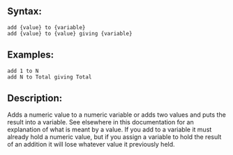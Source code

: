 ## Syntax:
`add {value} to {variable}`  
`add {value} to {value} giving {variable}`
## Examples:
`add 1 to N`  
`add N to Total giving Total`
## Description:
Adds a numeric value to a numeric variable or adds two values and puts the result into a variable. See elsewhere in this documentation for an explanation of what is meant by a value. If you add to a variable it must already hold a numeric value, but if you assign a variable to hold the result of an addition it will lose whatever value it previously held. 
